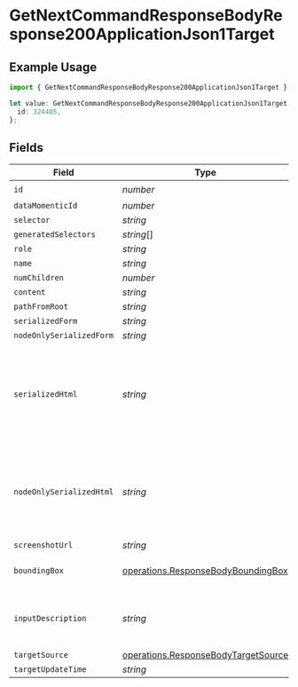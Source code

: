 # GetNextCommandResponseBodyResponse200ApplicationJson1Target

## Example Usage

```typescript
import { GetNextCommandResponseBodyResponse200ApplicationJson1Target } from "momentic/models/operations";

let value: GetNextCommandResponseBodyResponse200ApplicationJson1Target = {
  id: 324405,
};
```

## Fields

| Field                                                                                      | Type                                                                                       | Required                                                                                   | Description                                                                                |
| ------------------------------------------------------------------------------------------ | ------------------------------------------------------------------------------------------ | ------------------------------------------------------------------------------------------ | ------------------------------------------------------------------------------------------ |
| `id`                                                                                       | *number*                                                                                   | :heavy_check_mark:                                                                         | N/A                                                                                        |
| `dataMomenticId`                                                                           | *number*                                                                                   | :heavy_minus_sign:                                                                         | N/A                                                                                        |
| `selector`                                                                                 | *string*                                                                                   | :heavy_minus_sign:                                                                         | N/A                                                                                        |
| `generatedSelectors`                                                                       | *string*[]                                                                                 | :heavy_minus_sign:                                                                         | N/A                                                                                        |
| `role`                                                                                     | *string*                                                                                   | :heavy_minus_sign:                                                                         | N/A                                                                                        |
| `name`                                                                                     | *string*                                                                                   | :heavy_minus_sign:                                                                         | N/A                                                                                        |
| `numChildren`                                                                              | *number*                                                                                   | :heavy_minus_sign:                                                                         | N/A                                                                                        |
| `content`                                                                                  | *string*                                                                                   | :heavy_minus_sign:                                                                         | N/A                                                                                        |
| `pathFromRoot`                                                                             | *string*                                                                                   | :heavy_minus_sign:                                                                         | N/A                                                                                        |
| `serializedForm`                                                                           | *string*                                                                                   | :heavy_minus_sign:                                                                         | N/A                                                                                        |
| `nodeOnlySerializedForm`                                                                   | *string*                                                                                   | :heavy_minus_sign:                                                                         | N/A                                                                                        |
| `serializedHtml`                                                                           | *string*                                                                                   | :heavy_minus_sign:                                                                         | pruned html including 1 neighbor and 1 layer of children. value for text inputs pruned.    |
| `nodeOnlySerializedHtml`                                                                   | *string*                                                                                   | :heavy_minus_sign:                                                                         | outerHtml of the element without any children. value for text inputs pruned.               |
| `screenshotUrl`                                                                            | *string*                                                                                   | :heavy_minus_sign:                                                                         | N/A                                                                                        |
| `boundingBox`                                                                              | [operations.ResponseBodyBoundingBox](../../models/operations/responsebodyboundingbox.md)   | :heavy_minus_sign:                                                                         | css pixel bounding box                                                                     |
| `inputDescription`                                                                         | *string*                                                                                   | :heavy_minus_sign:                                                                         | the description that generated this cache                                                  |
| `targetSource`                                                                             | [operations.ResponseBodyTargetSource](../../models/operations/responsebodytargetsource.md) | :heavy_minus_sign:                                                                         | N/A                                                                                        |
| `targetUpdateTime`                                                                         | *string*                                                                                   | :heavy_minus_sign:                                                                         | N/A                                                                                        |